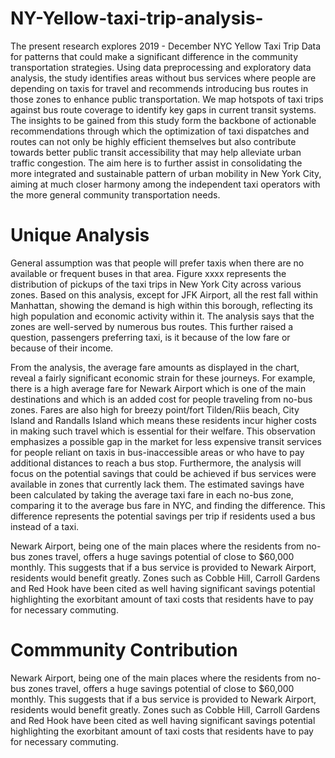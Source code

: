 # NY-Yellow-taxi-trip-analysis-

The present research explores 2019 - December NYC Yellow Taxi Trip Data for patterns that could make a significant difference in the community transportation strategies. Using data preprocessing and exploratory data analysis, the study identifies areas without bus services where people are depending on taxis for travel and recommends introducing bus routes in those zones to enhance public transportation. We map hotspots of taxi trips against bus route coverage to identify key gaps in current transit systems. The insights to be gained from this study form the backbone of actionable recommendations through which the optimization of taxi dispatches and routes can not only be highly efficient themselves but also contribute towards better public transit accessibility that may help alleviate urban traffic congestion. The aim here is to further assist in consolidating the more integrated and sustainable pattern of urban mobility in New York City, aiming at much closer harmony among the independent taxi operators with the more general community transportation needs.

# Unique Analysis
General assumption was that people will prefer taxis when there are no available or frequent buses in that area. Figure xxxx represents the distribution of pickups of the taxi trips in New York City across various zones. Based on this analysis, except for JFK Airport, all the rest fall within Manhattan, showing the demand is high within this borough, reflecting its high population and economic activity within it. The analysis says that the zones are well-served by numerous bus routes. This further raised a question, passengers preferring taxi, is it because of the low fare or because of their income. 

From the analysis, the average fare amounts as displayed in the chart, reveal a fairly significant economic strain for these journeys. For example, there is a high average fare for Newark Airport which is one of the main destinations and which is an added cost for people traveling from no-bus zones. Fares are also high for breezy point/fort Tilden/Riis beach, City Island and Randalls Island which means these residents incur higher costs in making such travel which is essential for their welfare. This observation emphasizes a possible gap in the market for less expensive transit services for people reliant on taxis in bus-inaccessible areas or who have to pay additional distances to reach a bus stop.
Furthermore, the analysis will focus on the potential savings that could be achieved if bus services were available in zones that currently lack them. The estimated savings have been calculated by taking the average taxi fare in each no-bus zone, comparing it to the average bus fare in NYC, and finding the difference. This difference represents the potential savings per trip if residents used a bus instead of a taxi.

Newark Airport, being one of the main places where the residents from no-bus zones travel, offers a huge savings potential of close to $60,000 monthly. This suggests that if a bus service is provided to Newark Airport, residents would benefit greatly. Zones such as Cobble Hill, Carroll Gardens and Red Hook have been cited as well having significant savings potential highlighting the exorbitant amount of taxi costs that residents have to pay for necessary commuting. 

# Commmunity Contribution
Newark Airport, being one of the main places where the residents from no-bus zones travel, offers a huge savings potential of close to $60,000 monthly. This suggests that if a bus service is provided to Newark Airport, residents would benefit greatly. Zones such as Cobble Hill, Carroll Gardens and Red Hook have been cited as well having significant savings potential highlighting the exorbitant amount of taxi costs that residents have to pay for necessary commuting. 
